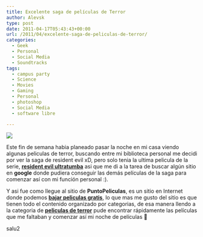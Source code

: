 ```yaml
---
title: Excelente saga de películas de Terror
author: Alevsk
type: post
date: 2011-04-17T05:43:43+00:00
url: /2011/04/excelente-saga-de-peliculas-de-terror/
categories:
  - Geek
  - Personal
  - Social Media
  - Soundtracks
tags:
  - campus party
  - Science
  - Movies
  - Gaming
  - Personal
  - photoshop
  - Social Media
  - software libre

---
```

[![](/images/residentevil.jpg)](http://www.alevsk.com/2011/04/excelente-saga-de-peliculas-de-terror/residentevil/)

Este fin de semana habia planeado pasar la noche en mi casa viendo algunas peliculas de terror, buscando entre mi biblioteca personal me decidi por ver la saga de resident evil xD, pero solo tenia la ultima pelicula de la serie, [**resident evil ultratumba**][1] asi que me di a la tarea de buscar algún sitio en **google** donde pudiera conseguir las demás películas de la saga para comenzar así con mi función personal :).

Y asi fue como llegue al sitio de **PuntoPeliculas**, es un sitio en Internet donde podemos [**bajar peliculas gratis**][2], lo que mas me gusto del sitio es que tienen todo el contenido organizado por categorias, de esa manera llendo a la categoria de [**peliculas de terror**][3] pude encontrar rápidamente las películas que me faltaban y comenzar así mi noche de películas 🙂

salu2

 [1]: http://www.puntopeliculas.net/descargar/resident-evil-ultratumba-brrip-480p-espanol-latino/
 [2]: http://www.puntopeliculas.net/
 [3]: http://www.puntopeliculas.net/categoria/terror/